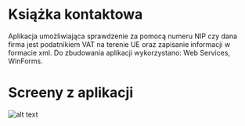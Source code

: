 # Książka kontaktowa
Aplikacja umożliwiająca sprawdzenie za pomocą numeru NIP czy dana firma jest podatnikiem VAT na terenie UE oraz zapisanie informacji w formacie xml.
Do zbudowania aplikacji wykorzystano: Web Services, WinForms.

# Screeny z aplikacji
![alt text](https://i.imgur.com/kf4LqQz.png) 

